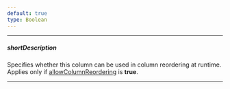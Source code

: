 ```yaml
---
default: true
type: Boolean
---
```

---
##### shortDescription
Specifies whether this column can be used in column reordering at runtime. Applies only if [allowColumnReordering](/api-reference/10%20UI%20Widgets/GridBase/1%20Configuration/allowColumnReordering.md '{basewidgetpath}/Configuration/#allowColumnReordering') is **true**.

---
